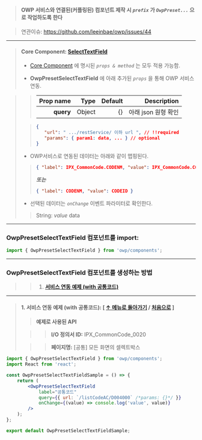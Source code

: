 > #### OWP 서비스와 연결된(커플링된) 컴포넌트 제작 시 _`prefix`_ 가 _`OwpPreset...`_ 으로 작업하도록 한다

> 연관이슈: https://github.com/leeinbae/owp/issues/44

---

> #### Core Component: **[SelectTextField](/#selecttextfield)**
>
> -   [Core Component](/#selecttextfield) 에 명시된 _`props & method`_ 는 모두 적용 가능함.
>
> -   **OwpPresetSelectTextField** 에 아래 추가된 _`props`_ 을 통해 OWP 서비스 연동.

> > | Prop name |   Type | Default |         Description |
> > | --------: | -----: | ------: | ------------------: |
> > | **query** | Object |      {} | 아래 json 원형 확인 |
>
> > ```json static
> > {
> >    "url": " .../restService/ 이하 url ", // !!required
> >    "params": { param1: data, ... } // optional
> > }
> > ```
>
> -   OWP서비스로 연동된 데이터는 아래와 같이 맵핑된다.
>
> > ```json static
> > { "label": IPX_CommonCode.CODENM, "value": IPX_CommonCode.CODEID }
> > ```
> >
> > **_또는_**
> >
> > ```json static
> > { "label": CODENM, "value": CODEID }
> > ```
>
> -   선택된 데이터는 _`onChange`_ 이벤트 파라미터로 확인한다.
>
> > String: _value_ data

---

### OwpPresetSelectTextField 컴포넌트를 import:

```js static
import { OwpPresetSelectTextField } from 'owp/components';
```

---

### OwpPresetSelectTextField 컴포넌트를 생성하는 방법

> > 1. **[서비스 연동 예제 (with 공통코드)](#1----with-----owppresetselecttextfield-----owppresetselecttextfield-)**

---

> #### 1. 서비스 연동 예제 (with 공통코드): **[ [↑ 메뉴로 돌아가기](#owppresetselecttextfield---) / [처음으로](#owppresetselecttextfield) ]**
>
> > **예제로 사용된 API**
>
> > > **I/O 정의서 ID:** IPX_CommonCode_0020
>
> > > **페이지명:** [공통] 모든 화면의 셀렉트박스

```jsx static
import { OwpPresetSelectTextField } from 'owp/components';
import React from 'react';

const OwpPresetSelectTextFieldSample = () => {
    return (
        <OwpPresetSelectTextField
            label="공통코드"
            query={{ url: `/listCodeAC/D004000` /*params: {}*/ }}
            onChange={(value) => console.log('value', value)}
        />
    );
};

export default OwpPresetSelectTextFieldSample;
```
